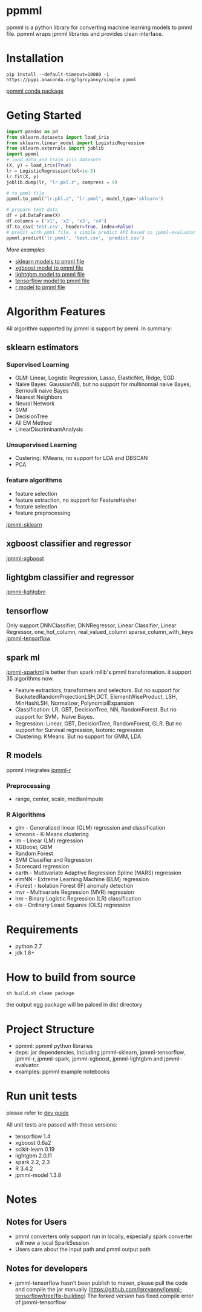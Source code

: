 # ppmml
ppmml is a python library for converting machine learning models to pmml file. ppmml wraps jpmml libraries and provides clean interface.

# Installation
```shell
pip install --default-timeout=10000 -i https://pypi.anaconda.org/lgrcyanny/simple ppmml
```
[ppmml conda package](https://anaconda.org/lgrcyanny/ppmml)

# Geting Started
```python
import pandas as pd
from sklearn.datasets import load_iris
from sklearn.linear_model import LogisticRegression
from sklearn.externals import joblib
import ppmml
# load data and train iris datasets
(X, y) = load_iris(True)
lr = LogisticRegression(tol=1e-5)
lr.fit(X, y)
joblib.dump(lr, "lr.pkl.z", compress = 9)

# to pmml file
ppmml.to_pmml("lr.pkl.z", "lr.pmml", model_type='sklearn')

# prepare test data
df = pd.DataFrame(X)
df.columns = ['x1', 'x2', 'x3', 'x4']
df.to_csv('test.csv', header=True, index=False)
# predit with pmml file, a simple predict API based on jpmml-evaluator
ppmml.predict('lr.pmml', 'test.csv', 'predict.csv')
```

*More examples*
- [sklearn models to pmml file](https://github.com/lgrcyanny/ppmml/blob/master/examples/notebooks/ppmml_sklearn_examples.ipynb)
- [xgboost model to pmml file](https://github.com/lgrcyanny/ppmml/blob/master/examples/notebooks/ppmml_sklearn_examples.ipynb)
- [lightgbm model to pmml file](https://github.com/lgrcyanny/ppmml/blob/master/examples/notebooks/ppmml_lightgbm_example.ipynb)
- [tensorflow model to pmml file](https://github.com/lgrcyanny/ppmml/blob/master/examples/notebooks/ppmml_tensorflow_example.ipynb)
- [r model to pmml file](https://github.com/lgrcyanny/ppmml/blob/master/examples/notebooks/ppmml_r_example.ipynb)

# Algorithm Features
All algorithm supported by jpmml is support by pmml. In summary:
## sklearn estimators

### Supervised Learning
* GLM: Linear, Logistic Regression, Lasso, ElasticNet, Ridge, SGD
* Naive Bayes: GaussianNB, but no support for multinomial naive Bayes, Bernoulli naive Bayes
* Nearest Neighbors
* Neural Network
* SVM
* DecisionTree
* All EM Method
* LinearDiscriminantAnalysis

### Unsupervised Learning
* Custering: KMeans, no support for LDA and DBSCAN
* PCA

### feature algorithms
* feature selection
* feature extraction, no support for FeatureHasher
* feature selection
* feature preprocessing

[jpmml-sklearn](https://github.com/jpmml/jpmml-sklearn )

## xgboost classifier and regressor
[jpmml-xgboost](https://github.com/jpmml/jpmml-xgboost)

## lightgbm classifier and regressor
[jpmml-lightgbm](https://github.com/jpmml/jpmml-lightgbm)

## tensorflow
Only support DNNClassifier, DNNRegressor, Linear Classifier, Linear Regressor, one_hot_column, real_valued_column
sparse_column_with_keys
[jpmml-tensorflow](https://github.com/jpmml/jpmml-tensorflow)

## spark ml
[jpmml-sparkml](https://github.com/jpmml/jpmml-sparkml) is better than spark mllib's pmml transformation. it support 35 algorithms now.
- Feature extractors, transformers and selectors. But no support for BucketedRandomProjectionLSH,DCT, ElementWiseProduct, LSH, MinHashLSH, Normalizer, PolynomialExpansion
- Classification: LR, GBT, DecisionTree, NN, RandomForest. But no support for SVM，Naive Bayes.
- Regression: Linear, GBT, DecisionTree, RandomForest, GLR. But no support for Survival regression, Isotonic regression
- Clustering: KMeans. But no support for GMM, LDA

## R models
ppmml integrates [jpmml-r](https://github.com/jpmml/jpmml-r)
### Preprocessing
* range, center, scale, medianImpute

### R Algorithms
* glm - Generalized linear (GLM) regression and classification
* kmeans - K-Means clustering
* lm - Linear (LM) regression
* XGBoost, GBM
* Random Forest
* SVM Classifier and Regression
* Scorecard regression
* earth - Multivariate Adaptive Regression Spline (MARS) regression
* elmNN - Extreme Learning Machine (ELM) regression
* iForest - Isolation Forest (IF) anomaly detection
* mvr - Multivariate Regression (MVR) regression
* lrm - Binary Logistic Regression (LR) classification
* ols - Ordinary Least Squares (OLS) regression

# Requirements
- python 2.7
- jdk 1.8+

# How to build from source
```shell
sh build.sh clean package
```
the output egg package will be palced in dist directory

# Project Structure
- ppmml: ppmml python libraries
- deps:  jar dependencies, including jpmml-sklearn, jpmml-tensorflow, jpmml-r, jpmml-spark, jpmml-xgboost, jpmml-lightgbm and jpmml-evaluator.
- examples: ppmml example notebooks

# Run unit tests
please refer to [dev guide](https://github.com/lgrcyanny/ppmml/tree/master/dev)

All unit tests are passed with these versions:
- tensorflow 1.4
- xgboost 0.6a2
- scikit-learn 0.19
- lightgbm 2.0.11
- spark 2.2, 2.3
- R 3.4.2
- jpmml-model 1.3.8

# Notes
## Notes for Users
- pmml converters only support run in locally, especially spark converter will new a local SparkSession
- Users care about the input path and pmml output path

## Notes for developers
- jpmml-tensorflow hasn't been publish to maven, please pull the code and compile the jar manually
(https://github.com/lgrcyanny/jpmml-tensorflow/tree/fix-building)
The forked version has fixed compile error of jpmml-tensorflow
